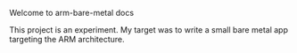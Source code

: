 Welcome to arm-bare-metal docs

This project is an experiment. My target was to write a small bare metal app targeting the ARM architecture.
